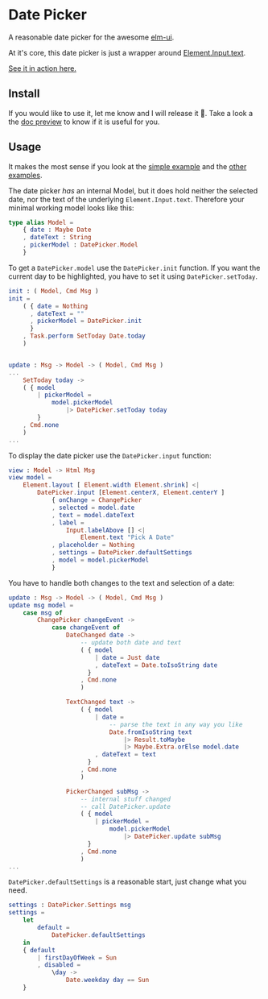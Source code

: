 # Date Picker

A reasonable date picker for the awesome [elm-ui](https://package.elm-lang.org/packages/mdgriffith/elm-ui/latest/).

At it's core, this date picker is just a wrapper around [Element.Input.text](https://package.elm-lang.org/packages/mdgriffith/elm-ui/latest/Element-Input#text).

[See it in action here.](https://fabhof.github.io/elm-ui-datepicker/)

## Install

If you would like to use it, let me know and I will release it 🚀.
Take a look a the [doc preview](https://elm-doc-preview.netlify.com/?repo=FabHof/elm-ui-datepicker) to know if it is useful for you.

## Usage

It makes the most sense if you look at the [simple example](https://github.com/FabHof/elm-ui-datepicker/blob/master/examples/Simple.elm) and the [other examples](https://github.com/FabHof/elm-ui-datepicker/tree/master/examples).

The date picker *has* an internal Model, but it does hold neither the selected date, nor the text of the underlying `Element.Input.text`. Therefore your minimal working model looks like this:

```elm
type alias Model =
    { date : Maybe Date
    , dateText : String
    , pickerModel : DatePicker.Model
    }
```

To get a `DatePicker.model` use the `DatePicker.init` function. If you want the current day to be highlighted, you have to set it using `DatePicker.setToday`.

```elm
init : ( Model, Cmd Msg )
init =
    ( { date = Nothing
      , dateText = ""
      , pickerModel = DatePicker.init
      }
    , Task.perform SetToday Date.today
    )


update : Msg -> Model -> ( Model, Cmd Msg )
...
    SetToday today ->
    ( { model
        | pickerModel =
            model.pickerModel
                |> DatePicker.setToday today
        }
    , Cmd.none
    )
...
```

To display the date picker use the `DatePicker.input` function:

```elm
view : Model -> Html Msg
view model =
    Element.layout [ Element.width Element.shrink] <|
        DatePicker.input [Element.centerX, Element.centerY ]
            { onChange = ChangePicker
            , selected = model.date
            , text = model.dateText
            , label =
                Input.labelAbove [] <|
                    Element.text "Pick A Date"
            , placeholder = Nothing
            , settings = DatePicker.defaultSettings
            , model = model.pickerModel
            }
```
You have to handle both changes to the text and selection of a date:

```elm
update : Msg -> Model -> ( Model, Cmd Msg )
update msg model =
    case msg of
        ChangePicker changeEvent ->
            case changeEvent of
                DateChanged date ->
                    -- update both date and text
                    ( { model
                        | date = Just date
                        , dateText = Date.toIsoString date
                      }
                    , Cmd.none
                    )

                TextChanged text ->
                    ( { model
                        | date =
                            -- parse the text in any way you like
                            Date.fromIsoString text
                                |> Result.toMaybe
                                |> Maybe.Extra.orElse model.date
                        , dateText = text
                      }
                    , Cmd.none
                    )

                PickerChanged subMsg ->
                    -- internal stuff changed
                    -- call DatePicker.update
                    ( { model
                        | pickerModel =
                            model.pickerModel
                                |> DatePicker.update subMsg
                      }
                    , Cmd.none
                    )
...
```

`DatePicker.defaultSettings` is a reasonable start, just change what you need.

```elm
settings : DatePicker.Settings msg
settings =
    let
        default =
            DatePicker.defaultSettings
    in
    { default
        | firstDayOfWeek = Sun
        , disabled =
            \day ->
                Date.weekday day == Sun
    }
```